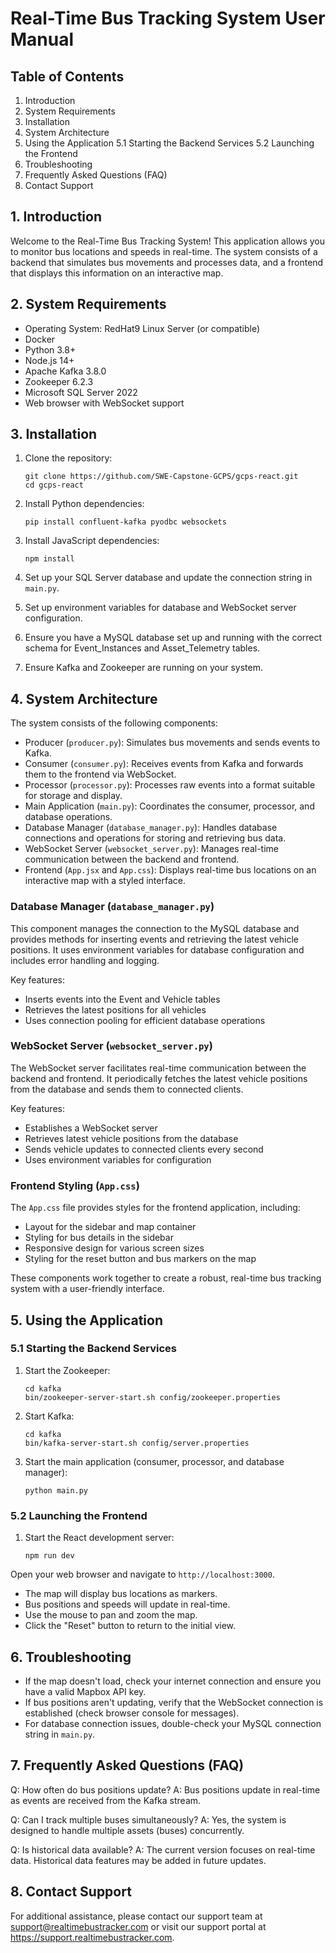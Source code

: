 # Real-Time Bus Tracking System User Manual

## Table of Contents
1. Introduction
2. System Requirements
3. Installation
4. System Architecture
5. Using the Application
   5.1 Starting the Backend Services
   5.2 Launching the Frontend
6. Troubleshooting
7. Frequently Asked Questions (FAQ)
8. Contact Support

## 1. Introduction

Welcome to the Real-Time Bus Tracking System! This application allows you to monitor bus locations and speeds in real-time. The system consists of a backend that simulates bus movements and processes data, and a frontend that displays this information on an interactive map.

## 2. System Requirements

- Operating System: RedHat9 Linux Server (or compatible)
- Docker
- Python 3.8+
- Node.js 14+
- Apache Kafka 3.8.0
- Zookeeper 6.2.3
- Microsoft SQL Server 2022
- Web browser with WebSocket support

## 3. Installation

1. Clone the repository:
   ```
   git clone https://github.com/SWE-Capstone-GCPS/gcps-react.git
   cd gcps-react
   ```

2. Install Python dependencies:
   ```
   pip install confluent-kafka pyodbc websockets
   ```

3. Install JavaScript dependencies:
   ```
   npm install
   ```

4. Set up your SQL Server database and update the connection string in `main.py`.

5. Set up environment variables for database and WebSocket server configuration.

6. Ensure you have a MySQL database set up and running with the correct schema for Event_Instances and Asset_Telemetry tables.

7. Ensure Kafka and Zookeeper are running on your system.

## 4. System Architecture

The system consists of the following components:

- Producer (`producer.py`): Simulates bus movements and sends events to Kafka.
- Consumer (`consumer.py`): Receives events from Kafka and forwards them to the frontend via WebSocket.
- Processor (`processor.py`): Processes raw events into a format suitable for storage and display.
- Main Application (`main.py`): Coordinates the consumer, processor, and database operations.
- Database Manager (`database_manager.py`): Handles database connections and operations for storing and retrieving bus data.
- WebSocket Server (`websocket_server.py`): Manages real-time communication between the backend and frontend.
- Frontend (`App.jsx` and `App.css`): Displays real-time bus locations on an interactive map with a styled interface.

### Database Manager (`database_manager.py`)

This component manages the connection to the MySQL database and provides methods for inserting events and retrieving the latest vehicle positions. It uses environment variables for database configuration and includes error handling and logging.

Key features:
- Inserts events into the Event and Vehicle tables
- Retrieves the latest positions for all vehicles
- Uses connection pooling for efficient database operations

### WebSocket Server (`websocket_server.py`)

The WebSocket server facilitates real-time communication between the backend and frontend. It periodically fetches the latest vehicle positions from the database and sends them to connected clients.

Key features:
- Establishes a WebSocket server
- Retrieves latest vehicle positions from the database
- Sends vehicle updates to connected clients every second
- Uses environment variables for configuration

### Frontend Styling (`App.css`)

The `App.css` file provides styles for the frontend application, including:
- Layout for the sidebar and map container
- Styling for bus details in the sidebar
- Responsive design for various screen sizes
- Styling for the reset button and bus markers on the map

These components work together to create a robust, real-time bus tracking system with a user-friendly interface.

## 5. Using the Application

### 5.1 Starting the Backend Services

1. Start the Zookeeper:
   ```
   cd kafka
   bin/zookeeper-server-start.sh config/zookeeper.properties
   ```
3. Start Kafka:
    ```
   cd kafka
   bin/kafka-server-start.sh config/server.properties
   ```
5. Start the main application (consumer, processor, and database manager):
   ```
   python main.py
   ```

### 5.2 Launching the Frontend

1. Start the React development server:
   ```
   npm run dev
   ```
Open your web browser and navigate to `http://localhost:3000`.

- The map will display bus locations as markers.
- Bus positions and speeds will update in real-time.
- Use the mouse to pan and zoom the map.
- Click the "Reset" button to return to the initial view.

## 6. Troubleshooting

- If the map doesn't load, check your internet connection and ensure you have a valid Mapbox API key.
- If bus positions aren't updating, verify that the WebSocket connection is established (check browser console for messages).
- For database connection issues, double-check your MySQL connection string in `main.py`.

## 7. Frequently Asked Questions (FAQ)

Q: How often do bus positions update?
A: Bus positions update in real-time as events are received from the Kafka stream.

Q: Can I track multiple buses simultaneously?
A: Yes, the system is designed to handle multiple assets (buses) concurrently.

Q: Is historical data available?
A: The current version focuses on real-time data. Historical data features may be added in future updates.

## 8. Contact Support

For additional assistance, please contact our support team at support@realtimebustracker.com or visit our support portal at https://support.realtimebustracker.com.

